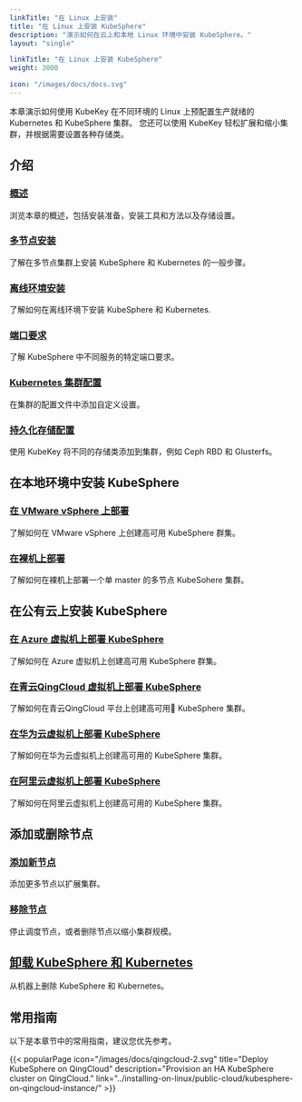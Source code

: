 ```yaml
---
linkTitle: "在 Linux 上安装"
title: "在 Linux 上安装 KubeSphere"
description: "演示如何在云上和本地 Linux 环境中安装 KubeSphere。"
layout: "single"

linkTitle: "在 Linux 上安装 KubeSphere"
weight: 3000

icon: "/images/docs/docs.svg"
---
```



本章演示如何使用 KubeKey 在不同环境的 Linux 上预配置生产就绪的 Kubernetes 和 KubeSphere 集群。 您还可以使用 KubeKey 轻松扩展和缩小集群，并根据需要设置各种存储类。

## 介绍

### [概述](../installing-on-linux/introduction/intro/)

浏览本章的概述，包括安装准备，安装工具和方法以及存储设置。

### [多节点安装](../installing-on-linux/introduction/multioverview/)

了解在多节点集群上安装 KubeSphere 和 Kubernetes 的一般步骤。

### [离线环境安装](../installing-on-linux/introduction/air-gapped-installation/)

了解如何在离线环境下安装 KubeSphere 和 Kubernetes.

### [端口要求](../installing-on-linux/introduction/port-firewall/)

了解 KubeSphere 中不同服务的特定端口要求。

### [Kubernetes 集群配置](../installing-on-linux/introduction/vars/)

在集群的配置文件中添加自定义设置。

### [持久化存储配置](../installing-on-linux/introduction/storage-configuration/)

使用 KubeKey 将不同的存储类添加到集群，例如 Ceph RBD 和 Glusterfs。

## 在本地环境中安装 KubeSphere

### [在 VMware vSphere 上部署](../installing-on-linux/on-premises/install-kubesphere-on-vmware-vsphere/)

了解如何在 VMware vSphere 上创建高可用 KubeSphere 群集。

### [在裸机上部署](../installing-on-linux/on-premises/install-kubesphere-on-bare-metal/)

了解如何在裸机上部署一个单 master 的多节点 KubeSohere 集群。

## 在公有云上安装 KubeSphere

### [在 Azure 虚拟机上部署 KubeSphere](../installing-on-linux/public-cloud/install-kubesphere-on-azure-vms/)

了解如何在 Azure 虚拟机上创建高可用 KubeSphere 群集。

### [在青云QingCloud 虚拟机上部署 KubeSphere](../installing-on-linux/public-cloud/install-kubesphere-on-qingcloud-vms/)

了解如何在青云QingCloud 平台上创建高可用 KubeSphere 集群。

### [在华为云虚拟机上部署 KubeSphere](../installing-on-linux/public-cloud/install-kubesphere-on-huaweicloud-ecs/)

了解如何在华为云虚拟机上创建高可用的 KubeSphere 集群。

### [在阿里云虚拟机上部署 KubeSphere](../installing-on-linux/public-cloud/install-kubesphere-on-ali-ecs/)

了解如何在阿里云虚拟机上创建高可用的 KubeSphere 集群。

## 添加或删除节点

### [添加新节点](../installing-on-linux/cluster-operation/add-new-nodes/)

添加更多节点以扩展集群。

### [移除节点](../installing-on-linux/cluster-operation/remove-nodes/)

停止调度节点，或者删除节点以缩小集群规模。

## [卸载 KubeSphere 和 Kubernetes](../installing-on-linux/uninstall-kubesphere-and-kubernetes/)

从机器上删除 KubeSphere 和 Kubernetes。

## 常用指南

以下是本章节中的常用指南，建议您优先参考。

{{< popularPage icon="/images/docs/qingcloud-2.svg" title="Deploy KubeSphere on QingCloud" description="Provision an HA KubeSphere cluster on QingCloud." link="../installing-on-linux/public-cloud/kubesphere-on-qingcloud-instance/" >}}
